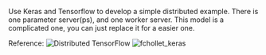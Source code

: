 Use Keras and Tensorflow to develop a simple distributed example.
There is one parameter server(ps), and one worker server.
This model is a complicated one, you can just replace it for a easier one.

Reference:
 ![Distributed TensorFlow](https://www.tensorflow.org/deploy/distributed) 
 ![fchollet_keras](https://gist.github.com/fchollet/2c9b029f505d94e6b8cd7f8a5e244a4e) 
